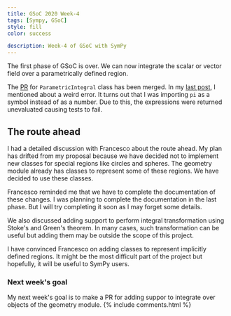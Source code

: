 ```yaml
---
title: GSoC 2020 Week-4
tags: [Sympy, GSoC]
style: fill
color: success

description: Week-4 of GSoC with SymPy
---
```

The first phase of GSoC is over. We can now integrate the scalar or vector field over a parametrically defined region. 

The [PR](https://github.com/sympy/sympy/pull/19539) for `ParametricIntegral` class has been merged. In my [last post](https://friyaz.github.io/blog/GSoC-2020-Week-3), I mentioned about a weird error. It turns out that I was importing `pi` as a symbol instead of as a number. Due to this, the expressions were returned unevaluated causing tests to fail.

## The route ahead
I had a detailed discussion with Francesco about the route ahead. My plan has drifted from my proposal because we have decided not to implement new classes for special regions like circles and spheres. The geometry module already has classes to represent some of these regions. We have decided to use these classes. 

Francesco reminded me that we have to complete the documentation of these changes. I was planning to complete the documentation in the last phase. But I will try completing it soon as I may forget some details. 

We also discussed adding support to perform integral transformation using Stoke's and Green's theorem. In many cases, such transformation can be useful but adding them may be outside the scope of this project.

I have convinced Francesco on adding classes to represent implicitly defined regions. It might be the most difficult part of the project but hopefully, it will be useful to SymPy users. 
### Next week's goal 
My next week's goal is to make a PR for adding suppor to integrate over objects of the geometry module.
{% include comments.html %}

